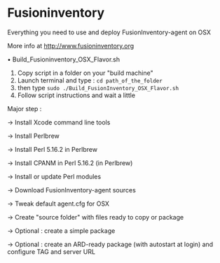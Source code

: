 Fusioninventory
==========

Everything you need to use and deploy FusionInventory-agent on OSX 

More info at http://www.fusioninventory.org

• Build_Fusioninventory_OSX_Flavor.sh

1. Copy script in a folder on your "build machine"
2. Launch terminal and type : `cd path_of_the_folder`
3. then type `sudo ./Build_FusionInventory_OSX_Flavor.sh`
4. Follow script instructions and wait a little

Major step :

-> Install Xcode command line tools

-> Install Perlbrew

-> Install Perl 5.16.2 in Perlbrew

-> Install CPANM in Perl 5.16.2 (in Perlbrew)

-> Install or update Perl modules

-> Download FusionInventory-agent sources

-> Tweak default agent.cfg for OSX

-> Create "source folder" with files ready to copy or package

-> Optional : create a simple package

-> Optional : create an ARD-ready package (with autostart at login) and configure TAG and server URL
